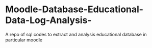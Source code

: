# Moodle-Database-Educational-Data-Log-Analysis-
A repo of sql codes to extract and analysis educational database in particular moodle
